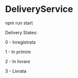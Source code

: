 # DeliveryService

npm run start

Delivery States:

0 - Inregistrata

1 - In primire

2 - In livrare

3 - Livrata
